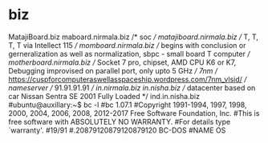 # biz
MatajiBoard.biz
maboard.nirmala.biz /* soc */
matajiboard.nirmala.biz /* T<personal>, T<private>, T<protect>, T<public> via Intellect 115 */
momboard.nirmala.biz /* begins with conclusion or gerneralization as well as normalization, sbpc - small board T<personal> computer */
motherboard.nirmala.biz /* Socket 7 pro, chipset, AMD CPU K6 or K7, Debugging improvised on parallel port, only upto 5 GHz */
7nm /* https://cuspforcomputeraswellasspaceship.wordpress.com/7nm_vlsid/ */
nameserver /* 91.91.91.91 */
in.nirmala.biz
in.nisha.biz /* datacenter based on car Nissan Sentra SE 2001 Fully Loaded */
ind.in.nisha.biz
#ubuntu@auxillary:~$ bc -l
#bc 1.07.1
#Copyright 1991-1994, 1997, 1998, 2000, 2004, 2006, 2008, 2012-2017 Free Software Foundation, Inc.
#This is free software with ABSOLUTELY NO WARRANTY.
#For details type `warranty'. 
#19/91
#.20879120879120879120
BC-DOS #NAME OS
